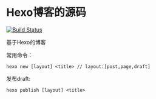 Hexo博客的源码
=========

[![Build Status](https://travis-ci.org/ghostcode/Blogbackup.svg?branch=master)](https://travis-ci.org/ghostcode/Blogbackup)

基于Hexo的博客

常用命令：

    hexo new [layout] <title> // layout:[post,page,draft]

发布draft:

    hexo publish [layout] <title>


